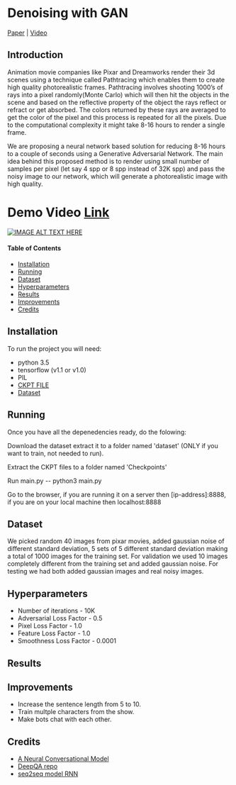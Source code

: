 # Denoising with GAN
[Paper]() | [Video](https://www.youtube.com/watch?v=Yh_Bsoe-Qj4)

## Introduction

Animation movie companies like Pixar and Dreamworks render their 3d scenes using a technique called Pathtracing which enables them to create high quality photorealistic frames. Pathtracing involves shooting 1000’s of rays into a pixel randomly(Monte Carlo) which will then hit the objects in the scene and based on the reflective property of the object the rays reflect or refract or get absorbed. The colors returned by these rays are averaged to get the color of the pixel and this process is repeated for all the pixels. Due to the computational complexity it might take 8-16 hours to render a single frame. 

We are proposing a neural network based solution for reducing 8-16 hours to a couple of seconds using a Generative Adversarial Network. The main idea behind this proposed method is to render using small number of samples per pixel (let say 4 spp or 8 spp instead of 32K spp) and pass the noisy image to our network, which will generate a photorealistic image with high quality. 

# Demo Video [Link](https://www.youtube.com/watch?v=Yh_Bsoe-Qj4)

[![IMAGE ALT TEXT HERE](https://img.youtube.com/vi/Yh_Bsoe-Qj4/0.jpg)](https://www.youtube.com/watch?v=Yh_Bsoe-Qj4)



#### Table of Contents

* [Installation](#installation)
* [Running](#running)
* [Dataset](#dataset)
* [Hyperparameters](#hyperparameter)
* [Results](#results)
* [Improvements](#improvements)
* [Credits](#credits)

## Installation

To run the project you will need:
 * python 3.5
 * tensorflow (v1.1 or v1.0)
 * PIL
 * [CKPT FILE](https://uofi.box.com/shared/static/21a5jwdiqpnx24c50cyolwzwycnr3fwe.gz)
 * [Dataset](https://uofi.box.com/shared/static/gy0t3vgwtlk1933xbtz1zvhlakkdac3n.zip)

## Running

Once you have all the depenedencies ready, do the folowing:

Download the dataset extract it to a folder named 'dataset' (ONLY if you want to train, not needed to run).

Extract the CKPT files to a folder named 'Checkpoints'

Run main.py -- python3 main.py

Go to the browser, if you are running it on a server then [ip-address]:8888, if you are on your local machine then localhost:8888

## Dataset
We picked random 40 images from pixar movies, added gaussian noise of different standard deviation, 5 sets of 5 different standard deviation making a total of 1000 images for the training set. For validation we used 10 images completely different from the training set and added gaussian noise. For testing we had both added gaussian images and real noisy images.

## Hyperparameters
* Number of iterations - 10K
* Adversarial Loss Factor - 0.5
* Pixel Loss Factor - 1.0
* Feature Loss Factor - 1.0
* Smoothness Loss Factor - 0.0001

## Results

 

## Improvements

* Increase the sentence length from 5 to 10.
* Train multple characters from the show.
* Make bots chat with each other.

## Credits

* [A Neural Conversational Model](http://arxiv.org/abs/1506.05869)
* [DeepQA repo](https://github.com/Conchylicultor/DeepQA)
* [seq2seq model RNN](https://www.tensorflow.org/tutorials/seq2seq)
